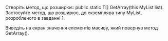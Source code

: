 Створіть метод, що розширює: public static T[] GetArray(this MyList<T> list). Застосуйте метод, що розширює, до екземпляра типу MyList<T>, розробленого в завданні 1.

Виведіть на екран значення елементів масиву, який повернув метод GetArray().
